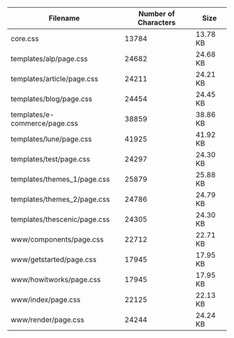 | Filename                      | Number of Characters | Size     |
| ----------------------------- | -------------------- | -------- |
| core.css                      | 13784                | 13.78 KB |
| templates/alp/page.css        | 24682                | 24.68 KB |
| templates/article/page.css    | 24211                | 24.21 KB |
| templates/blog/page.css       | 24454                | 24.45 KB |
| templates/e-commerce/page.css | 38859                | 38.86 KB |
| templates/lune/page.css       | 41925                | 41.92 KB |
| templates/test/page.css       | 24297                | 24.30 KB |
| templates/themes_1/page.css   | 25879                | 25.88 KB |
| templates/themes_2/page.css   | 24786                | 24.79 KB |
| templates/thescenic/page.css  | 24305                | 24.30 KB |
| www/components/page.css       | 22712                | 22.71 KB |
| www/getstarted/page.css       | 17945                | 17.95 KB |
| www/howitworks/page.css       | 17945                | 17.95 KB |
| www/index/page.css            | 22125                | 22.13 KB |
| www/render/page.css           | 24244                | 24.24 KB |